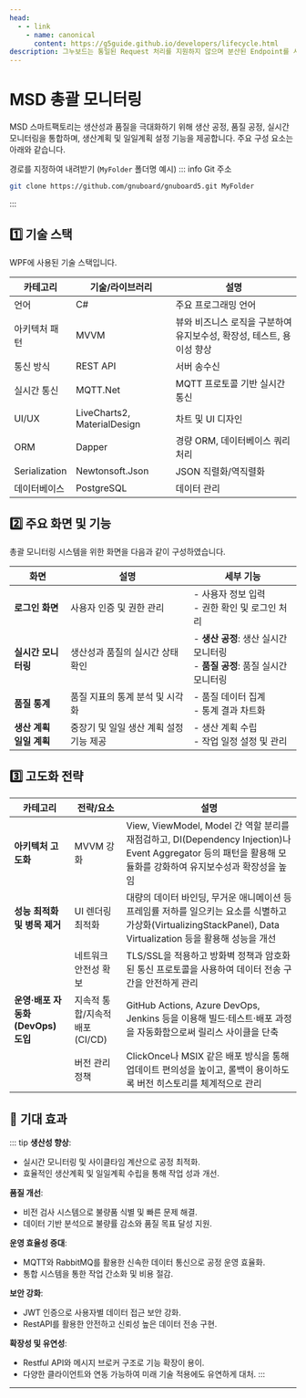 ```yaml
---
head:
  - - link
    - name: canonical
      content: https://g5guide.github.io/developers/lifecycle.html
description: 그누보드는 통일된 Request 처리를 지원하지 않으며 분산된 Endpoint를 사용한다. 요청에 따라 각자의 요청을 처리하고 대부분은 HTML로 응답한다. 대부분의 요청에 같은 초기화 로직이 실행되고 기능 확장을 위한 파일을 로드하므로 대부분의 요청에서 기능 확장을 적용할 수 있다.
---
```


# MSD 총괄 모니터링

MSD 스마트팩토리는 생산성과 품질을 극대화하기 위해 생산 공정, 품질 공정, 실시간 모니터링을 통합하며, 생산계획 및 일일계획 설정 기능을 제공합니다. 주요 구성 요소는 아래와 같습니다.

경로를 지정하여 내려받기 (`MyFolder` 폴더명 예시)
::: info Git 주소
```bash
git clone https://github.com/gnuboard/gnuboard5.git MyFolder
```
::: 

 ## 1️⃣ 기술 스택

WPF에 사용된 기술 스택입니다.

| **카테고리**        | **기술/라이브러리**                         | **설명**                            |
|-----------------|----------------------------------------|----------------------------------------------|
| 언어            | C#                                    | 주요 프로그래밍 언어                          |
| 아키텍처 패턴    | MVVM                            | 뷰와 비즈니스 로직을 구분하여 유지보수성, 확장성, 테스트, 용이성 향상   |
| 통신 방식       | REST API                              | 서버 송수신                                   |
| 실시간 통신     | MQTT.Net                              | MQTT 프로토콜 기반 실시간 통신                |
| UI/UX           | LiveCharts2, MaterialDesign           | 차트 및 UI 디자인                             |
| ORM             | Dapper                                | 경량 ORM, 데이터베이스 쿼리 처리              |
| Serialization   | Newtonsoft.Json                       | JSON 직렬화/역직렬화                          |
| 데이터베이스    | PostgreSQL                            | 데이터 관리                                   |

## 2️⃣ 주요 화면 및 기능

총괄 모니터링 시스템을 위한 화면을 다음과 같이 구성하였습니다.

| 화면           | 설명                                   | 세부 기능                                      |
|----------------|--------------------------------------|-----------------------------------------------|
| **로그인 화면**  | 사용자 인증 및 권한 관리                 | - 사용자 정보 입력<br>- 권한 확인 및 로그인 처리 |
| **실시간 모니터링** | 생산성과 품질의 실시간 상태 확인          | - **생산 공정**: 생산 실시간 모니터링<br>- **품질 공정**: 품질 실시간 모니터링 |
| **품질 통계**     | 품질 지표의 통계 분석 및 시각화           | - 품질 데이터 집계<br>- 통계 결과 차트화         |
| **생산 계획 <br> 일일 계획** | 중장기 및 일일 생산 계획 설정 기능 제공     | - 생산 계획 수립<br>- 작업 일정 설정 및 관리      |



## 3️⃣ 고도화 전략
| **카테고리**                         | **전략/요소**                   |  **설명**                                                                                                                                                                                                                                 |
|--------------------------------------|---------------------------------|------------------------------------------------------------------------------------------------------------------------------------------------------------------------------------------------------------------------------------------|
| **아키텍처 고도화**                  | MVVM 강화                       | View, ViewModel, Model 간 역할 분리를 재점검하고, DI(Dependency Injection)나 Event Aggregator 등의 패턴을 활용해 모듈화를 강화하여 유지보수성과 확장성을 높임                                                                                  |
| **성능 최적화 및 병목 제거**         | UI 렌더링 최적화                | 대량의 데이터 바인딩, 무거운 애니메이션 등 프레임률 저하를 일으키는 요소를 식별하고 가상화(VirtualizingStackPanel), Data Virtualization 등을 활용해 성능을 개선                                                                                |
|                                      | 네트워크 안전성 확보            | TLS/SSL을 적용하고 방화벽 정책과 암호화된 통신 프로토콜을 사용하여 데이터 전송 구간을 안전하게 관리                                                                                                                                          |
| **운영·배포 자동화(DevOps) 도입**    | 지속적 통합/지속적 배포(CI/CD)  | GitHub Actions, Azure DevOps, Jenkins 등을 이용해 빌드·테스트·배포 과정을 자동화함으로써 릴리스 사이클을 단축                                                                                                                             |
|                                      | 버전 관리 정책                  | ClickOnce나 MSIX 같은 배포 방식을 통해 업데이트 편의성을 높이고, 롤백이 용이하도록 버전 히스토리를 체계적으로 관리                                                                                                                           |

## 🙂 기대 효과
::: tip 
**생산성 향상**:
   - 실시간 모니터링 및 사이클타임 계산으로 공정 최적화.
   - 효율적인 생산계획 및 일일계획 수립을 통해 작업 성과 개선.

**품질 개선**:
   - 비전 검사 시스템으로 불량품 식별 및 빠른 문제 해결.
   - 데이터 기반 분석으로 불량률 감소와 품질 목표 달성 지원.

**운영 효율성 증대**:
   - MQTT와 RabbitMQ를 활용한 신속한 데이터 통신으로 공정 운영 효율화.
   - 통합 시스템을 통한 작업 간소화 및 비용 절감.

**보안 강화**:
   - JWT 인증으로 사용자별 데이터 접근 보안 강화.
   - RestAPI를 활용한 안전하고 신뢰성 높은 데이터 전송 구현.

**확장성 및 유연성**:
   - Restful API와 메시지 브로커 구조로 기능 확장이 용이.
   - 다양한 클라이언트와 연동 가능하여 미래 기술 적용에도 유연하게 대처.
:::
---



